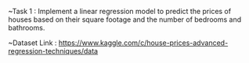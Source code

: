 ~Task 1 : Implement a linear regression model to predict the prices of houses based on their square footage and the number of bedrooms and bathrooms.

~Dataset Link : https://www.kaggle.com/c/house-prices-advanced-regression-techniques/data
